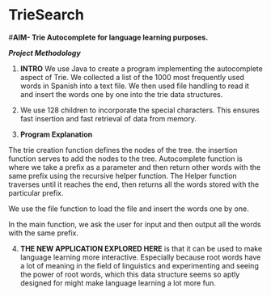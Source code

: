 # TrieSearch

#**AIM- Trie Autocomplete for language learning purposes.**

***Project Methodology***

1. **INTRO** 
We use Java to create a program implementing the autocomplete aspect of Trie.
We collected a list of the 1000 most frequently used words in Spanish into a text file.
We then used file handling to read it and insert the words one by one into the trie data structures.

2. We use 128 children to incorporate the special characters. This ensures fast insertion and fast retrieval of data from memory. 

3. **Program Explanation** 

The trie creation function defines the nodes of the tree. the insertion function serves to add the nodes to the tree. 
Autocomplete function is where we take a prefix as a parameter and then return other words with the same prefix using the recursive helper function.
The Helper function traverses until it reaches the end, then returns all the words stored with the particular prefix.

We use the file function to load the file and insert the words one by one.

In the main function, we ask the user for input and then output all the words with the same prefix.


4. **THE NEW APPLICATION EXPLORED HERE** is that it can be used to make language learning more interactive. Especially because root words have a lot of meaning in the field of linguistics and experimenting and seeing the power of root words, which this data structure seems so aptly designed for might make language learning a lot more fun.
